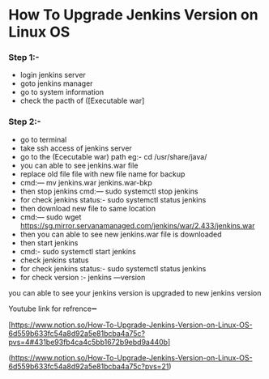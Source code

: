 # **How To Upgrade Jenkins Version on Linux OS**

### Step 1:-

- login jenkins server
- goto jenkins manager
- go to system information
- check the pacth of ([Executable war]

### Step 2:-

- go to terminal
- take ssh access of jenkins server
- go to the (Ececutable war) path eg:- cd /usr/share/java/
- you can able to see jenkins.war file
- replace old file file with new file name for backup
- cmd:—  mv jenkins.war jenkins.war-bkp
- then stop jenkins cmd:— sudo systemctl stop jenkins
- for check jenkins status:- sudo systemctl status jenkins
- then download new file to same location
- cmd:— sudo wget https://sg.mirror.servanamanaged.com/jenkins/war/2.433/jenkins.war
- then you can able to see new jenkins.war file is downloaded
- then start jenkins
- cmd:- sudo systemctl start jenkins
- check jenkins status
- for check jenkins status:- sudo systemctl status jenkins
- for check version :- jenkins —version

you can able to see your jenkins version is upgraded to new jenkins version

Youtube link for refrence➖

[https://www.notion.so/How-To-Upgrade-Jenkins-Version-on-Linux-OS-6d559b633fc54a8d92a5e81bcba4a75c?pvs=4#431be93fb4ca4c5bb1672b9ebd9a440b]

(https://www.notion.so/How-To-Upgrade-Jenkins-Version-on-Linux-OS-6d559b633fc54a8d92a5e81bcba4a75c?pvs=21)